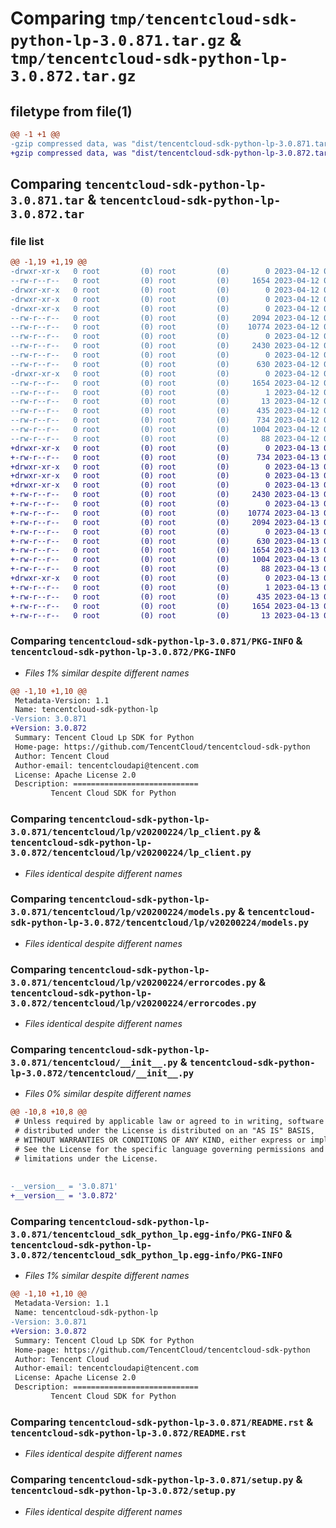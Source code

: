 # Comparing `tmp/tencentcloud-sdk-python-lp-3.0.871.tar.gz` & `tmp/tencentcloud-sdk-python-lp-3.0.872.tar.gz`

## filetype from file(1)

```diff
@@ -1 +1 @@
-gzip compressed data, was "dist/tencentcloud-sdk-python-lp-3.0.871.tar", last modified: Wed Apr 12 00:29:20 2023, max compression
+gzip compressed data, was "dist/tencentcloud-sdk-python-lp-3.0.872.tar", last modified: Thu Apr 13 00:45:18 2023, max compression
```

## Comparing `tencentcloud-sdk-python-lp-3.0.871.tar` & `tencentcloud-sdk-python-lp-3.0.872.tar`

### file list

```diff
@@ -1,19 +1,19 @@
-drwxr-xr-x   0 root         (0) root         (0)        0 2023-04-12 00:29:20.000000 tencentcloud-sdk-python-lp-3.0.871/
--rw-r--r--   0 root         (0) root         (0)     1654 2023-04-12 00:29:20.000000 tencentcloud-sdk-python-lp-3.0.871/PKG-INFO
-drwxr-xr-x   0 root         (0) root         (0)        0 2023-04-12 00:29:20.000000 tencentcloud-sdk-python-lp-3.0.871/tencentcloud/
-drwxr-xr-x   0 root         (0) root         (0)        0 2023-04-12 00:29:20.000000 tencentcloud-sdk-python-lp-3.0.871/tencentcloud/lp/
-drwxr-xr-x   0 root         (0) root         (0)        0 2023-04-12 00:29:20.000000 tencentcloud-sdk-python-lp-3.0.871/tencentcloud/lp/v20200224/
--rw-r--r--   0 root         (0) root         (0)     2094 2023-04-12 00:29:20.000000 tencentcloud-sdk-python-lp-3.0.871/tencentcloud/lp/v20200224/lp_client.py
--rw-r--r--   0 root         (0) root         (0)    10774 2023-04-12 00:29:20.000000 tencentcloud-sdk-python-lp-3.0.871/tencentcloud/lp/v20200224/models.py
--rw-r--r--   0 root         (0) root         (0)        0 2023-04-12 00:29:20.000000 tencentcloud-sdk-python-lp-3.0.871/tencentcloud/lp/v20200224/__init__.py
--rw-r--r--   0 root         (0) root         (0)     2430 2023-04-12 00:29:20.000000 tencentcloud-sdk-python-lp-3.0.871/tencentcloud/lp/v20200224/errorcodes.py
--rw-r--r--   0 root         (0) root         (0)        0 2023-04-12 00:29:20.000000 tencentcloud-sdk-python-lp-3.0.871/tencentcloud/lp/__init__.py
--rw-r--r--   0 root         (0) root         (0)      630 2023-04-12 00:29:20.000000 tencentcloud-sdk-python-lp-3.0.871/tencentcloud/__init__.py
-drwxr-xr-x   0 root         (0) root         (0)        0 2023-04-12 00:29:20.000000 tencentcloud-sdk-python-lp-3.0.871/tencentcloud_sdk_python_lp.egg-info/
--rw-r--r--   0 root         (0) root         (0)     1654 2023-04-12 00:29:20.000000 tencentcloud-sdk-python-lp-3.0.871/tencentcloud_sdk_python_lp.egg-info/PKG-INFO
--rw-r--r--   0 root         (0) root         (0)        1 2023-04-12 00:29:20.000000 tencentcloud-sdk-python-lp-3.0.871/tencentcloud_sdk_python_lp.egg-info/dependency_links.txt
--rw-r--r--   0 root         (0) root         (0)       13 2023-04-12 00:29:20.000000 tencentcloud-sdk-python-lp-3.0.871/tencentcloud_sdk_python_lp.egg-info/top_level.txt
--rw-r--r--   0 root         (0) root         (0)      435 2023-04-12 00:29:20.000000 tencentcloud-sdk-python-lp-3.0.871/tencentcloud_sdk_python_lp.egg-info/SOURCES.txt
--rw-r--r--   0 root         (0) root         (0)      734 2023-04-12 00:29:20.000000 tencentcloud-sdk-python-lp-3.0.871/README.rst
--rw-r--r--   0 root         (0) root         (0)     1004 2023-04-12 00:29:20.000000 tencentcloud-sdk-python-lp-3.0.871/setup.py
--rw-r--r--   0 root         (0) root         (0)       88 2023-04-12 00:29:20.000000 tencentcloud-sdk-python-lp-3.0.871/setup.cfg
+drwxr-xr-x   0 root         (0) root         (0)        0 2023-04-13 00:45:18.000000 tencentcloud-sdk-python-lp-3.0.872/
+-rw-r--r--   0 root         (0) root         (0)      734 2023-04-13 00:45:17.000000 tencentcloud-sdk-python-lp-3.0.872/README.rst
+drwxr-xr-x   0 root         (0) root         (0)        0 2023-04-13 00:45:18.000000 tencentcloud-sdk-python-lp-3.0.872/tencentcloud/
+drwxr-xr-x   0 root         (0) root         (0)        0 2023-04-13 00:45:18.000000 tencentcloud-sdk-python-lp-3.0.872/tencentcloud/lp/
+drwxr-xr-x   0 root         (0) root         (0)        0 2023-04-13 00:45:18.000000 tencentcloud-sdk-python-lp-3.0.872/tencentcloud/lp/v20200224/
+-rw-r--r--   0 root         (0) root         (0)     2430 2023-04-13 00:45:17.000000 tencentcloud-sdk-python-lp-3.0.872/tencentcloud/lp/v20200224/errorcodes.py
+-rw-r--r--   0 root         (0) root         (0)        0 2023-04-13 00:45:17.000000 tencentcloud-sdk-python-lp-3.0.872/tencentcloud/lp/v20200224/__init__.py
+-rw-r--r--   0 root         (0) root         (0)    10774 2023-04-13 00:45:17.000000 tencentcloud-sdk-python-lp-3.0.872/tencentcloud/lp/v20200224/models.py
+-rw-r--r--   0 root         (0) root         (0)     2094 2023-04-13 00:45:17.000000 tencentcloud-sdk-python-lp-3.0.872/tencentcloud/lp/v20200224/lp_client.py
+-rw-r--r--   0 root         (0) root         (0)        0 2023-04-13 00:45:17.000000 tencentcloud-sdk-python-lp-3.0.872/tencentcloud/lp/__init__.py
+-rw-r--r--   0 root         (0) root         (0)      630 2023-04-13 00:45:17.000000 tencentcloud-sdk-python-lp-3.0.872/tencentcloud/__init__.py
+-rw-r--r--   0 root         (0) root         (0)     1654 2023-04-13 00:45:18.000000 tencentcloud-sdk-python-lp-3.0.872/PKG-INFO
+-rw-r--r--   0 root         (0) root         (0)     1004 2023-04-13 00:45:17.000000 tencentcloud-sdk-python-lp-3.0.872/setup.py
+-rw-r--r--   0 root         (0) root         (0)       88 2023-04-13 00:45:18.000000 tencentcloud-sdk-python-lp-3.0.872/setup.cfg
+drwxr-xr-x   0 root         (0) root         (0)        0 2023-04-13 00:45:18.000000 tencentcloud-sdk-python-lp-3.0.872/tencentcloud_sdk_python_lp.egg-info/
+-rw-r--r--   0 root         (0) root         (0)        1 2023-04-13 00:45:18.000000 tencentcloud-sdk-python-lp-3.0.872/tencentcloud_sdk_python_lp.egg-info/dependency_links.txt
+-rw-r--r--   0 root         (0) root         (0)      435 2023-04-13 00:45:18.000000 tencentcloud-sdk-python-lp-3.0.872/tencentcloud_sdk_python_lp.egg-info/SOURCES.txt
+-rw-r--r--   0 root         (0) root         (0)     1654 2023-04-13 00:45:18.000000 tencentcloud-sdk-python-lp-3.0.872/tencentcloud_sdk_python_lp.egg-info/PKG-INFO
+-rw-r--r--   0 root         (0) root         (0)       13 2023-04-13 00:45:18.000000 tencentcloud-sdk-python-lp-3.0.872/tencentcloud_sdk_python_lp.egg-info/top_level.txt
```

### Comparing `tencentcloud-sdk-python-lp-3.0.871/PKG-INFO` & `tencentcloud-sdk-python-lp-3.0.872/PKG-INFO`

 * *Files 1% similar despite different names*

```diff
@@ -1,10 +1,10 @@
 Metadata-Version: 1.1
 Name: tencentcloud-sdk-python-lp
-Version: 3.0.871
+Version: 3.0.872
 Summary: Tencent Cloud Lp SDK for Python
 Home-page: https://github.com/TencentCloud/tencentcloud-sdk-python
 Author: Tencent Cloud
 Author-email: tencentcloudapi@tencent.com
 License: Apache License 2.0
 Description: ============================
         Tencent Cloud SDK for Python
```

### Comparing `tencentcloud-sdk-python-lp-3.0.871/tencentcloud/lp/v20200224/lp_client.py` & `tencentcloud-sdk-python-lp-3.0.872/tencentcloud/lp/v20200224/lp_client.py`

 * *Files identical despite different names*

### Comparing `tencentcloud-sdk-python-lp-3.0.871/tencentcloud/lp/v20200224/models.py` & `tencentcloud-sdk-python-lp-3.0.872/tencentcloud/lp/v20200224/models.py`

 * *Files identical despite different names*

### Comparing `tencentcloud-sdk-python-lp-3.0.871/tencentcloud/lp/v20200224/errorcodes.py` & `tencentcloud-sdk-python-lp-3.0.872/tencentcloud/lp/v20200224/errorcodes.py`

 * *Files identical despite different names*

### Comparing `tencentcloud-sdk-python-lp-3.0.871/tencentcloud/__init__.py` & `tencentcloud-sdk-python-lp-3.0.872/tencentcloud/__init__.py`

 * *Files 0% similar despite different names*

```diff
@@ -10,8 +10,8 @@
 # Unless required by applicable law or agreed to in writing, software
 # distributed under the License is distributed on an "AS IS" BASIS,
 # WITHOUT WARRANTIES OR CONDITIONS OF ANY KIND, either express or implied.
 # See the License for the specific language governing permissions and
 # limitations under the License.
 
 
-__version__ = '3.0.871'
+__version__ = '3.0.872'
```

### Comparing `tencentcloud-sdk-python-lp-3.0.871/tencentcloud_sdk_python_lp.egg-info/PKG-INFO` & `tencentcloud-sdk-python-lp-3.0.872/tencentcloud_sdk_python_lp.egg-info/PKG-INFO`

 * *Files 1% similar despite different names*

```diff
@@ -1,10 +1,10 @@
 Metadata-Version: 1.1
 Name: tencentcloud-sdk-python-lp
-Version: 3.0.871
+Version: 3.0.872
 Summary: Tencent Cloud Lp SDK for Python
 Home-page: https://github.com/TencentCloud/tencentcloud-sdk-python
 Author: Tencent Cloud
 Author-email: tencentcloudapi@tencent.com
 License: Apache License 2.0
 Description: ============================
         Tencent Cloud SDK for Python
```

### Comparing `tencentcloud-sdk-python-lp-3.0.871/README.rst` & `tencentcloud-sdk-python-lp-3.0.872/README.rst`

 * *Files identical despite different names*

### Comparing `tencentcloud-sdk-python-lp-3.0.871/setup.py` & `tencentcloud-sdk-python-lp-3.0.872/setup.py`

 * *Files identical despite different names*

